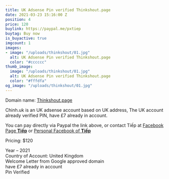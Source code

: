```yaml
---
title: UK Adsense Pin verified Thinkshout.page
date: 2021-03-23 15:16:00 Z
position: 4
price: 120
buylink: https://paypal.me/pxtiep
buytag: Buy now
is_buyactive: true
imgcount: 1
images:
- image: "/uploads/thinkshout/01.jpg"
  alt: UK Adsense Pin verified Thinkshout.page
  color: "#cccccc"
thumb_image:
  image: "/uploads/thinkshout/01.jpg"
  alt: UK Adsense Pin verified Thinkshout.page
  color: "#fffdfa"
og_image: "/uploads/thinkshout/01.jpg"
---
```


Domain name: [Thinkshout.page](https://Thinkshout.page)

Chinh.uk is an UK adsense account based on UK address, The UK account already verified PIN, have £7 already in account.

You can pay directly via Paypal the link above, or contact Tiếp at
[Facebook Page **Tiếp**](https://facebook.com/Pxtiep) or 
[Personal Facebook of **Tiếp**](https://www.facebook.com/profile.php?id=100010018693354)

Pricing: $120

Year – 2021 <br>
Country of Account: United Kingdom <br>
Welcome Letter from Google approved domain<br> 
have £7 already in account<br> 
Pin Verified